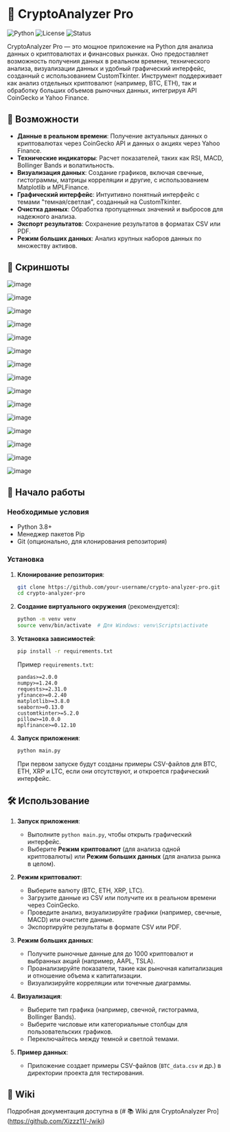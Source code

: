 # 💎 CryptoAnalyzer Pro

![Python](https://img.shields.io/badge/Python-3.8%2B-blue)
![License](https://img.shields.io/badge/License-MIT-green)
![Status](https://img.shields.io/badge/Status-Active-brightgreen)

CryptoAnalyzer Pro — это мощное приложение на Python для анализа данных о криптовалютах и финансовых рынках. Оно предоставляет возможность получения данных в реальном времени, технического анализа, визуализации данных и удобный графический интерфейс, созданный с использованием CustomTkinter. Инструмент поддерживает как анализ отдельных криптовалют (например, BTC, ETH), так и обработку больших объемов рыночных данных, интегрируя API CoinGecko и Yahoo Finance.

## 🌟 Возможности

- **Данные в реальном времени**: Получение актуальных данных о криптовалютах через CoinGecko API и данных о акциях через Yahoo Finance.
- **Технические индикаторы**: Расчет показателей, таких как RSI, MACD, Bollinger Bands и волатильность.
- **Визуализация данных**: Создание графиков, включая свечные, гистограммы, матрицы корреляции и другие, с использованием Matplotlib и MPLFinance.
- **Графический интерфейс**: Интуитивно понятный интерфейс с темами "темная/светлая", созданный на CustomTkinter.
- **Очистка данных**: Обработка пропущенных значений и выбросов для надежного анализа.
- **Экспорт результатов**: Сохранение результатов в форматах CSV или PDF.
- **Режим больших данных**: Анализ крупных наборов данных по множеству активов.

## 📸 Скриншоты

![image](https://github.com/user-attachments/assets/ca7df2d2-71dd-4a10-afcf-01c3e23f0dd8)

![image](https://github.com/user-attachments/assets/c0cda0b1-3f07-40ba-bf19-fda56c7910f3)

![image](https://github.com/user-attachments/assets/57beb404-ae33-4a8c-8f0b-6ff1d0531da1)

![image](https://github.com/user-attachments/assets/ccb5c7bd-a56e-4280-bbb7-e87efd95ca18)

![image](https://github.com/user-attachments/assets/17e40893-0258-4eaa-a5cd-b59d5bac85c7)

![image](https://github.com/user-attachments/assets/1997a9fe-f267-4afe-8aa6-77851133c1ac)

![image](https://github.com/user-attachments/assets/f80bd762-9091-44d1-96b5-078bc8061824)

![image](https://github.com/user-attachments/assets/5413741f-2180-4634-b377-05b1f72ffc7c)

![image](https://github.com/user-attachments/assets/622e1afd-3dcc-4431-80a5-1d01ba684d03)

![image](https://github.com/user-attachments/assets/03d62ade-87e4-4799-bd2a-c5b1d909d651)

![image](https://github.com/user-attachments/assets/a2fa5a68-a1f7-4ffa-b841-76bf633436e2)

![image](https://github.com/user-attachments/assets/7f5f6b52-f57c-4d3e-a916-885c4127ef69)

![image](https://github.com/user-attachments/assets/ea90d969-c1bd-4145-a71e-514d2868b09f)

![image](https://github.com/user-attachments/assets/e9fe7683-9dd5-4563-9827-57d794cc262a)

![image](https://github.com/user-attachments/assets/4b5c2e83-e440-4f00-9953-9484a9f878e7)

## 🚀 Начало работы

### Необходимые условия

- Python 3.8+
- Менеджер пакетов Pip
- Git (опционально, для клонирования репозитория)

### Установка

1. **Клонирование репозитория**:
   ```bash
   git clone https://github.com/your-username/crypto-analyzer-pro.git
   cd crypto-analyzer-pro
   ```

2. **Создание виртуального окружения** (рекомендуется):
   ```bash
   python -m venv venv
   source venv/bin/activate  # Для Windows: venv\Scripts\activate
   ```

3. **Установка зависимостей**:
   ```bash
   pip install -r requirements.txt
   ```

   Пример `requirements.txt`:
   ```
   pandas>=2.0.0
   numpy>=1.24.0
   requests>=2.31.0
   yfinance>=0.2.40
   matplotlib>=3.8.0
   seaborn>=0.13.0
   customtkinter>=5.2.0
   pillow>=10.0.0
   mplfinance>=0.12.10
   ```

4. **Запуск приложения**:
   ```bash
   python main.py
   ```

   При первом запуске будут созданы примеры CSV-файлов для BTC, ETH, XRP и LTC, если они отсутствуют, и откроется графический интерфейс.

## 🛠 Использование

1. **Запуск приложения**:
   - Выполните `python main.py`, чтобы открыть графический интерфейс.
   - Выберите **Режим криптовалют** (для анализа одной криптовалюты) или **Режим больших данных** (для анализа рынка в целом).

2. **Режим криптовалют**:
   - Выберите валюту (BTC, ETH, XRP, LTC).
   - Загрузите данные из CSV или получите их в реальном времени через CoinGecko.
   - Проведите анализ, визуализируйте графики (например, свечные, MACD) или очистите данные.
   - Экспортируйте результаты в формате CSV или PDF.

3. **Режим больших данных**:
   - Получите рыночные данные для до 1000 криптовалют и выбранных акций (например, AAPL, TSLA).
   - Проанализируйте показатели, такие как рыночная капитализация и отношение объема к капитализации.
   - Визуализируйте корреляции или точечные диаграммы.

4. **Визуализация**:
   - Выберите тип графика (например, свечной, гистограмма, Bollinger Bands).
   - Выберите числовые или категориальные столбцы для пользовательских графиков.
   - Переключайтесь между темной и светлой темами.

5. **Пример данных**:
   - Приложение создает примеры CSV-файлов (`BTC_data.csv` и др.) в директории проекта для тестирования.

## 📝 Wiki

Подробная документация доступна в (# 📚 Wiki для CryptoAnalyzer Pro](https://github.com/Xizzz11/-/wiki)

